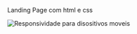 Landing Page com html e css


![Responsividade para disositivos moveis](https://user-images.githubusercontent.com/89216872/218332594-70a29b7a-8043-400c-b1be-f9766f9fbff7.jpg)
